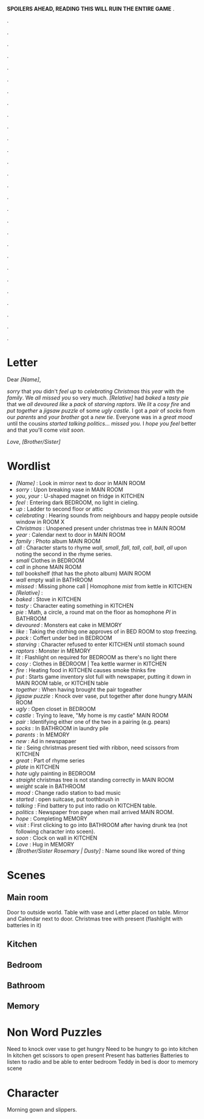 **SPOILERS AHEAD, READING THIS WILL RUIN THE ENTIRE GAME**
.

.

.

.

.

.

.

.

.

.

.

.

.

.

.

.

.

.

.

.

.

.

.

.

.

.

.

.

.


Letter
======

Dear _[Name]_,

_sorry_ that _you_ didn't _feel_ _up_ to _celebrating_ _Christmas_ this _year_ with the _family_.
We _all_ _missed_ _you_ so very much.
_[Relative]_ had _baked_ a _tasty_ _pie_ that we _all_ _devoured_ _like_ a _pack_ of _starving_ _raptors_.
We _lit_ a _cosy_ _fire_
and _put_ _together_ a _jigsaw puzzle_ of some _ugly_ _castle_.
I got a _pair_ of _socks_ from our _parents_ and _your_ _brother_ got a _new_ _tie_.
Everyone was in a _great_ _mood_ until the cousins _started_ _talking_ _politics_... _missed_ _you_.
I _hope_ _you_ _feel_ better and that _you_'ll come _visit_ _soon_.

_Love_,
_[Brother/Sister]_

Wordlist
========

 * _[Name]_ : Look in mirror next to door in MAIN ROOM
 * _sorry_ : Upon breaking vase in MAIN ROOM
 * _you_, _your_ : U-shaped magnet on fridge in KITCHEN
 * _feel_ : Entering dark BEDROOM, no light in cieling.
 * _up_ : Ladder to second floor or attic
 * _celebrating_ : Hearing sounds from neighbours and happy people outside window in ROOM X
 * _Christmas_ : Unopened present under christmas tree in MAIN ROOM
 * _year_ : Calendar next to door in MAIN ROOM
 * _family_ : Photo album MAIN ROOM
 * _all_ : Character starts to rhyme _wall_, _small_, _fall_, _tall_, _call_, _ball_, _all_ upon noting the second in the rhyme series.
  * _small_ Clothes in BEDROOM
  * _call_ in phone MAIN ROOM
  * _tall_ bookshelf (that has the photo album) MAIN ROOM
  * _wall_ empty wall in BATHROOM
 * _missed_ : Missing phone call | Homophone _mist_ from kettle in KITCHEN 
 * _[Relative]_ :
 * _baked_ : Stove in KITCHEN
 * _tasty_ : Character eating something in KITCHEN
 * _pie_ : Math, a circle, a round mat on the floor as homophone _PI_ in BATHROOM
 * _devoured_ : Monsters eat cake in MEMORY
 * _like_ : Taking the clothing one approves of in BED ROOM to stop freezing.
 * _pack_ : Coffert under bed in BEDROOM 
 * _starving_ : Character refused to enter KITCHEN until stomach sound
 * _raptors_ : Monster in MEMORY
 * _lit_ : Flashlight on required for BEDROOM as there's no light there
 * _cosy_ : Clothes in BEDROOM | Tea kettle warmer in KITCHEN
 * _fire_ : Heating food in KITCHEN causes smoke thinks fire
 * _put_ : Starts game inventory slot full with newspaper, putting it down in MAIN ROOM table, or KITCHEN table
 * _together_ : When having brought the pair togeather
 * _jigsaw puzzle_ : Knock over vase, put together after done hungry MAIN ROOM
 * _ugly_ : Open closet in BEDROOM
 * _castle_ : Trying to leave, "My home is my castle" MAIN ROOM
 * _pair_ : Identifying either one of the two in a pairing (e.g. pears)
 * _socks_ : In BATHROOM in laundry pile
 * _parents_ : In MEMORY
 * _new_ : Ad in newspapaer
 * _tie_ : Seing christmas present tied with ribbon, need scissors from KITCHEN
 * _great_ : Part of rhyme series
  * _plate_ in KITCHEN
  * _hate_ ugly painting in BEDROOM
  * _straight_ christmas tree is not standing correctly in MAIN ROOM
  * _weight_ scale in BATHROOM
 * _mood_ : Change radio station to bad music
 * _started_ : open suitcase, put toothbrush in
 * _talking_ : Find battery to put into radio on KITCHEN table.
 * _politics_ : Newspaper fron page when mail arrived MAIN ROOM.
 * _hope_ : Completing MEMORY
 * _visit_ : First clicking to go into BATHROOM after having drunk tea (not following character into sceen).
 * _soon_ : Clock on wall in KITCHEN
 * _Love_ : Hug in MEMORY
 * _[Brother/Sister Rosemary | Dusty]_ : Name sound like wored of thing
 
Scenes
======

Main room
---------

Door to outside world.
Table with vase and Letter placed on table.
Mirror and Calendar next to door.
Christmas tree with present (flashlight with batteries in it)

Kitchen
-------

Bedroom
-------

Bathroom
--------

Memory
------

Non Word Puzzles
================

Need to knock over vase to get hungry
Need to be hungry to go into kitchen
In kitchen get scissors to open present
Present has batteries
Batteries to listen to radio and be able to enter bedroom
Teddy in bed is door to memory scene

Character
=========

Morning gown and slippers.
